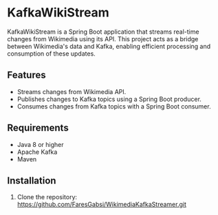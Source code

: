 # KafkaWikiStream

KafkaWikiStream is a Spring Boot application that streams real-time changes from Wikimedia using its API. This project acts as a bridge between Wikimedia's data and Kafka, enabling efficient processing and consumption of these updates.

## Features

- Streams changes from Wikimedia API.
- Publishes changes to Kafka topics using a Spring Boot producer.
- Consumes changes from Kafka topics with a Spring Boot consumer.

## Requirements

- Java 8 or higher
- Apache Kafka
- Maven

## Installation

1. Clone the repository: https://github.com/FaresGabsi/WikimediaKafkaStreamer.git


